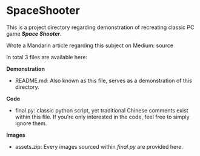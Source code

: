 # SpaceShooter
This is a project directory regarding demonstration of recreating classic PC game **_Space Shooter_**.

Wrote a Mandarin article regarding this subject on Medium: source

In total 3 files are available here:

**Demonstration**
- README.md: Also known as this file, serves as a demonstration of this directory.

**Code**
- final.py: classic python script, yet traditional Chinese comments exist within this file. If you're only interested in the code, feel free to simply ignore them.

**Images**
- assets.zip: Every images sourced within _final.py_ are provided here.
